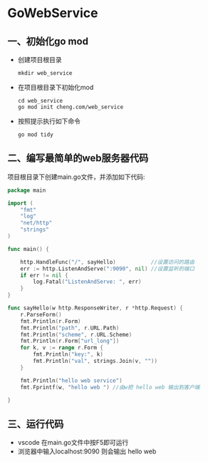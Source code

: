 # GoWebService

## 一、初始化go mod

- 创建项目根目录

  ```shell
  mkdir web_service
  ```

- 在项目根目录下初始化mod

  ```shell
  cd web_service
  go mod init cheng.com/web_service
  ```

- 按照提示执行如下命令

  ```shell
  go mod tidy
  ```

  

## 二、编写最简单的web服务器代码

项目根目录下创建main.go文件，并添加如下代码:

```go
package main

import (
	"fmt"
	"log"
	"net/http"
	"strings"
)

func main() {

	http.HandleFunc("/", sayHello)           //设置访问的路由
	err := http.ListenAndServe(":9090", nil) //设置监听的端口
	if err != nil {
		log.Fatal("ListenAndServe: ", err)
	}
}

func sayHello(w http.ResponseWriter, r *http.Request) {
	r.ParseForm()
	fmt.Println(r.Form)
	fmt.Println("path", r.URL.Path)
	fmt.Println("scheme", r.URL.Scheme)
	fmt.Println(r.Form["url_long"])
	for k, v := range r.Form {
		fmt.Println("key:", k)
		fmt.Println("val", strings.Join(v, ""))
	}

	fmt.Println("hello web service")
	fmt.Fprintf(w, "hello web ") //由w把 hello web 输出到客户端

}

```



## 三、运行代码

- vscode 在main.go文件中按F5即可运行
- 浏览器中输入localhost:9090 则会输出 hello web



